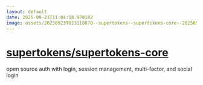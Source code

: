 ```yaml
---
layout: default
date: 2025-09-23T11:04:18.978182
image: assets/20250923T023118870--supertokens--supertokens-core--20250923T023914684--cropped.png
---
```


# [supertokens/supertokens-core](https://github.com/supertokens/supertokens-core)

open source auth with login, session management, multi-factor, and social login
